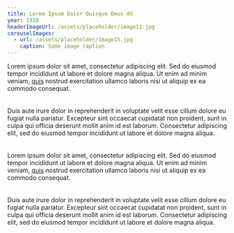```yaml
---
title: Lorem Ipsum Dolor Quisque Deux dd
year: 1910
headerImageUrl: /assets/placeholder/image12.jpg
carouselImages:
  - url: /assets/placeholder/image15.jpg
    caption: Some image caption
---
```

<p>Lorem ipsum dolor sit amet, consectetur adipiscing elit. Sed do eiusmod tempor incididunt ut labore et dolore magna aliqua. Ut enim ad minim veniam, <a href="https://google.com"><u>quis</u></a> nostrud exercitation ullamco laboris nisi ut aliquip ex ea commodo consequat. <br><br><br>Duis aute irure dolor in reprehenderit in voluptate velit esse cillum dolore eu fugiat nulla pariatur. Excepteur sint occaecat cupidatat non proident, sunt in culpa qui officia deserunt mollit anim id est laborum. Consectetur adipiscing elit, sed do eiusmod tempor incididunt ut labore et dolore magna aliqua.<br><br><br>Lorem ipsum dolor sit amet, consectetur adipiscing elit. Sed do eiusmod tempor incididunt ut labore et dolore magna aliqua. Ut enim ad minim veniam, <a href="https://google.com"><u>quis</u></a> nostrud exercitation ullamco laboris nisi ut aliquip ex ea commodo consequat. <br><br><br>Duis aute irure dolor in reprehenderit in voluptate velit esse cillum dolore eu fugiat nulla pariatur. Excepteur sint occaecat cupidatat non proident, sunt in culpa qui officia deserunt mollit anim id est laborum. Consectetur adipiscing elit, sed do eiusmod tempor incididunt ut labore et dolore magna aliqua.</p>